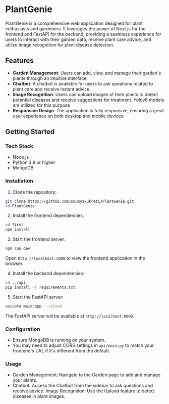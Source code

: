 # PlantGenie

PlantGenie is a comprehensive web application designed for plant enthusiasts and gardeners. 
It leverages the power of Next.js for the frontend and FastAPI for the backend, providing a seamless experience for users to interact with their garden data, receive plant care advice, and utilize image recognition for plant disease detection.

## Features

- **Garden Management**: Users can add, view, and manage their garden's plants through an intuitive interface.
- **Chatbot**: A chatbot is available for users to ask questions related to plant care and receive instant advice.
- **Image Recognition**: Users can upload images of their plants to detect potential diseases and receive suggestions for treatment. Yolov8 models are utilized for this purpose
- **Responsive Design**: The application is fully responsive, ensuring a great user experience on both desktop and mobile devices.

## Getting Started

### Tech Stack

- Node.js
- Python 3.9 or higher
- MongoDB

### Installation

1. Clone the repository:

```bash
git clone https://github.com/soumyakukreti/PlantGenie.git
cd PlantGenie
```
2. Install the frontend dependencies:

```bash
cd first
npm install
```

3. Start the frontend server:

```bash
npm run dev
```

Open `http://localhost:3000` to view the frontend application in the browser.

4. Install the backend dependencies:

```bash
cd ../api
pip install -r requirements.txt
```
5. Start the FastAPI server:
    
```bash
uvicorn main:app --reload
```

The FastAPI server will be available at `http://localhost:8000`.

### Configuration
- Ensure MongoDB is running on your system.
- You may need to adjust CORS settings in `api/main.py` to match your frontend's URL if it's different from the default.

### Usage
- Garden Management: Navigate to the Garden page to add and manage your plants.
- Chatbot: Access the Chatbot from the sidebar to ask questions and receive advice.
Image Recognition: Use the Upload feature to detect diseases in plant images.
